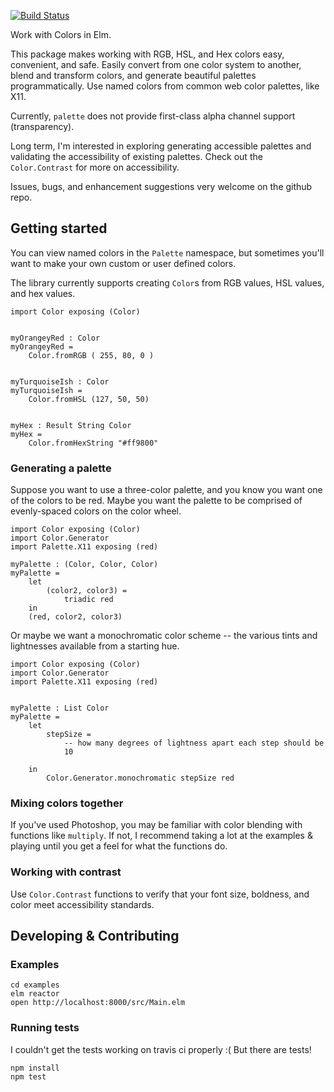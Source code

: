 [![Build Status](https://travis-ci.org/tesk9/palette.svg?branch=master)](https://travis-ci.org/tesk9/palette)

Work with Colors in Elm.

This package makes working with RGB, HSL, and Hex colors easy, convenient, and safe.
Easily convert from one color system to another, blend and transform colors, and generate
beautiful palettes programmatically. Use named colors from common web color palettes, like X11.

Currently, `palette` does not provide first-class alpha channel support (transparency).

Long term, I'm interested in exploring generating accessible palettes and validating
the accessibility of existing palettes. Check out the `Color.Contrast` for more on accessibility.

Issues, bugs, and enhancement suggestions very welcome on the github repo.

## Getting started

You can view named colors in the `Palette` namespace, but sometimes you'll want to make your own
custom or user defined colors.

The library currently supports creating `Color`s from RGB values, HSL values, and hex values.

```
import Color exposing (Color)


myOrangeyRed : Color
myOrangeyRed =
    Color.fromRGB ( 255, 80, 0 )


myTurquoiseIsh : Color
myTurquoiseIsh =
    Color.fromHSL (127, 50, 50)


myHex : Result String Color
myHex =
    Color.fromHexString "#ff9800"

```

### Generating a palette

Suppose you want to use a three-color palette, and you know you want one of the colors to be red.
Maybe you want the palette to be comprised of evenly-spaced colors on the color wheel.

```
import Color exposing (Color)
import Color.Generator
import Palette.X11 exposing (red)

myPalette : (Color, Color, Color)
myPalette =
    let
        (color2, color3) =
            triadic red
    in
    (red, color2, color3)

```

Or maybe we want a monochromatic color scheme -- the various tints and lightnesses
available from a starting hue.

```
import Color exposing (Color)
import Color.Generator
import Palette.X11 exposing (red)


myPalette : List Color
myPalette =
    let
        stepSize =
            -- how many degrees of lightness apart each step should be
            10

    in
        Color.Generator.monochromatic stepSize red
```

### Mixing colors together

If you've used Photoshop, you may be familiar with color blending with functions
like `multiply`. If not, I recommend taking a lot at the examples & playing until
you get a feel for what the functions do.

### Working with contrast

Use `Color.Contrast` functions to verify that your font size, boldness, and color
meet accessibility standards.

## Developing & Contributing

### Examples

```
cd examples
elm reactor
open http://localhost:8000/src/Main.elm
```

### Running tests

I couldn't get the tests working on travis ci properly :( But there are tests!

```
npm install
npm test
```
